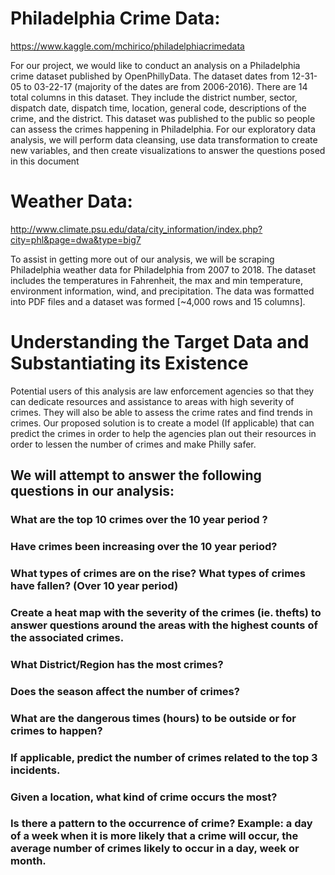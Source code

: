 # Philadelphia Crime Data:

https://www.kaggle.com/mchirico/philadelphiacrimedata

For our project, we would like to conduct an analysis on a Philadelphia crime dataset published by OpenPhillyData. The dataset dates from 12-31-05 to 03-22-17 (majority of the dates are from 2006-2016). There are 14 total columns in this dataset. They include the district number, sector, dispatch date, dispatch time, location, general code, descriptions of the crime, and the district. This dataset was published to the public so people can assess the crimes happening in Philadelphia. For our exploratory data analysis, we will perform data cleansing, use data transformation to create new variables, and then create visualizations to answer the questions posed in this document

# Weather Data: 
http://www.climate.psu.edu/data/city_information/index.php?city=phl&page=dwa&type=big7

To assist in getting more out of our analysis, we will be scraping Philadelphia weather data for Philadelphia from 2007 to 2018. The dataset includes the temperatures in Fahrenheit, the max and min temperature, environment information, wind, and precipitation. The data was formatted into PDF files and a dataset was formed [~4,000 rows and 15 columns].

# Understanding the Target Data and Substantiating its Existence

Potential users of this analysis are law enforcement agencies so that they can dedicate resources and assistance to areas with high severity of crimes. They will also be able to assess the crime rates and find trends in crimes. Our proposed solution is to create a model (If applicable) that can predict the crimes in order to help the agencies plan out their resources in order to lessen the number of crimes and make Philly safer.

## We will attempt to answer the following questions in our analysis:

  ### What are the top 10 crimes over the 10 year period ?
  ### Have crimes been increasing over the 10 year period?
  ### What types of crimes are on the rise? What types of crimes have fallen? (Over 10 year period)
  ### Create a heat map with the severity of the crimes (ie. thefts) to answer questions around the areas with the highest counts of the associated crimes.
  ### What District/Region has the most crimes?
  ### Does the season affect the number of crimes?
  ### What are the dangerous times (hours) to be outside or for crimes to happen?
  ### If applicable, predict the number of crimes related to the top 3 incidents.
  ### Given a location, what kind of crime occurs the most?
  ### Is there a pattern to the occurrence of crime? Example: a day of a week when it is more likely that a crime will occur,  the average number of crimes likely to occur in a day, week or month.

